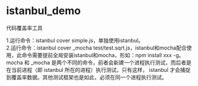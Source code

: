# istanbul_demo
代码覆盖率工具

1.运行命令：istanbul cover simple.js，单独使用istanbul。   
2.运行命令：istanbul cover _mocha test/test.sqrt.js，istanbul和mocha配合使用，此命令需要提前全局安装istanbul和mocha，形如：npm install xxx -g。    
mocha 和 _mocha 是两个不同的命令，前者会新建一个进程执行测试，而后者是在当前进程（即 istanbul 所在的进程）执行测试，只有这样， istanbul 才会捕捉到覆盖率数据。其他测试框架也是如此，必须在同一个进程执行测试。
